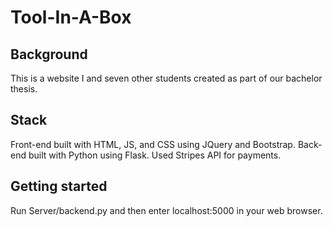 # Tool-In-A-Box



## Background
This is a website I and seven other students created as part of our bachelor thesis.  

## Stack
Front-end built with HTML, JS, and CSS using JQuery and Bootstrap.
Back-end built with Python using Flask.
Used Stripes API for payments.

## Getting started

Run Server/backend.py and then enter localhost:5000 in your web browser.
